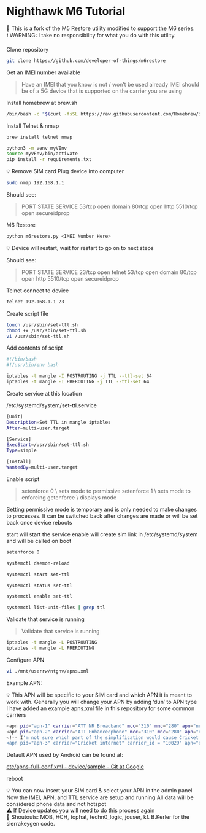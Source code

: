 # Nighthawk M6 Tutorial

<aside>
📄 This is a fork of the M5 Restore utility modified to support the M6 series.

</aside>

<aside>
❗ WARNING: I take no responsibility for what you do with this utility.

</aside>

Clone repository

```bash
git clone https://github.com/developer-of-things/m6restore
```

Get an IMEI number available 

> Have an IMEI that you know is not / won’t be used already
> IMEI should be of a 5G device that is supported on the carrier you are using

Install homebrew at brew.sh

```bash
/bin/bash -c "$(curl -fsSL https://raw.githubusercontent.com/Homebrew/install/HEAD/install.sh)"
```

Install Telnet & nmap

```bash
brew install telnet nmap
```

```bash
python3 -m venv myVEnv
source myVEnv/bin/activate
pip install -r requirements.txt
```

<aside>
💡 Remove SIM card
Plug device into computer

</aside>

```bash
sudo nmap 192.168.1.1
```

Should see:

> PORT     STATE SERVICE
> 53/tcp   open  domain
> 80/tcp   open  http
> 5510/tcp open  secureidprop

M6 Restore

```bash
python m6restore.py <IMEI Number Here>
```

<aside>
💡 Device will restart, wait for restart to go on to next steps

</aside>

Should see:

> PORT     STATE SERVICE
> 23/tcp open telnet
> 53/tcp   open  domain
> 80/tcp   open  http
> 5510/tcp open  secureidprop

Telnet connect to device

```bash
telnet 192.168.1.1 23
```

Create script file

```bash
touch /usr/sbin/set-ttl.sh
chmod +x /usr/sbin/set-ttl.sh
vi /usr/sbin/set-ttl.sh
```

Add contents of script

```bash
#!/bin/bash
#!/usr/bin/env bash

iptables -t mangle -I POSTROUTING -j TTL --ttl-set 64
iptables -t mangle -I PREROUTING -j TTL --ttl-set 64
```

Create service at this location

/etc/systemd/system/set-ttl.service

```bash
[Unit]
Description=Set TTL in mangle iptables
After=multi-user.target

[Service]
ExecStart=/usr/sbin/set-ttl.sh
Type=simple

[Install]
WantedBy=multi-user.target
```

Enable script

> setenforce 0  \\ sets mode to permissive
> setenforce 1 \\ sets mode to enforcing
> getenforce \\ displays mode

Setting permissive mode is temporary and is only needed to make changes to processes.  It can be switched back after changes are made or will be set back once device reboots

start will start the service
enable will create sim link in /etc/systemd/system and will be called on boot

> 

```bash
setenforce 0

systemctl daemon-reload

systemctl start set-ttl

systemctl status set-ttl

systemctl enable set-ttl

systemctl list-unit-files | grep ttl
```

Validate that service is running

> Validate that service is running

```bash
iptables -t mangle -L POSTROUTING
iptables -t mangle -L PREROUTING
```

Configure APN

```bash
vi ./mnt/userrw/ntgnv/apns.xml
```

Example APN:

<aside>
💡 This APN will be specific to your SIM card and which APN it is meant to work with.  Generally you will change your APN by adding ‘dun’ to APN type
   I have added an example apns.xml file in this repository for some common carriers
</aside>

```bash
<apn pid="apn-1" carrier="ATT NR Broadband" mcc="310" mnc="280" apn="nrbroadband" type="default,supl,dun,mms,fota" protocol="IPV4V6" mvno_type="gid" mvno_match_data="S" />
<apn pid="apn-2" carrier="ATT Enhancedphone" mcc="310" mnc="280" apn="enhancedphone" type="default,supl,dun,mms,fota" protocol="IPV4V6" />
<!-- I'm not sure which part of the simplification would cause Cricket's APN to malfunction, so I'm writing down the version that works for me properly here. -->
<apn pid="apn-3" carrier="Cricket internet" carrier_id = "10029" apn="endo" type="default,mms,supl,fota" mmsc="http://mmsc.aiowireless.net" mmsproxy="proxy.aiowireless.net" mmsport="80" protocol="IPV4V6" roaming_protocol="IPV4V6" user_editable="true" />
```

Default APN used by Android can be found at:

[etc/apns-full-conf.xml - device/sample - Git at Google](https://android.googlesource.com/device/sample/+/refs/heads/main/etc/apns-full-conf.xml)

reboot 

<aside>
💡 You can now insert your SIM card & select your APN in the admin panel
Now the IMEI, APN, and TTL service are setup and running
All data will be considered phone data and not hotspot

</aside>

<aside>
⚠️ If Device updates you will need to do this process again

</aside>

<aside>
📣 Shoutouts: MOB, HCH, tophat, techn0_logic, jouser, kf.
B.Kerler for the sierrakeygen code.

</aside>